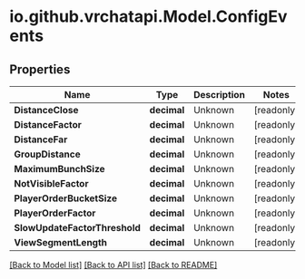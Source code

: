 
# io.github.vrchatapi.Model.ConfigEvents

## Properties

Name | Type | Description | Notes
------------ | ------------- | ------------- | -------------
**DistanceClose** | **decimal** | Unknown | [readonly] 
**DistanceFactor** | **decimal** | Unknown | [readonly] 
**DistanceFar** | **decimal** | Unknown | [readonly] 
**GroupDistance** | **decimal** | Unknown | [readonly] 
**MaximumBunchSize** | **decimal** | Unknown | [readonly] 
**NotVisibleFactor** | **decimal** | Unknown | [readonly] 
**PlayerOrderBucketSize** | **decimal** | Unknown | [readonly] 
**PlayerOrderFactor** | **decimal** | Unknown | [readonly] 
**SlowUpdateFactorThreshold** | **decimal** | Unknown | [readonly] 
**ViewSegmentLength** | **decimal** | Unknown | [readonly] 

[[Back to Model list]](../README.md#documentation-for-models)
[[Back to API list]](../README.md#documentation-for-api-endpoints)
[[Back to README]](../README.md)

